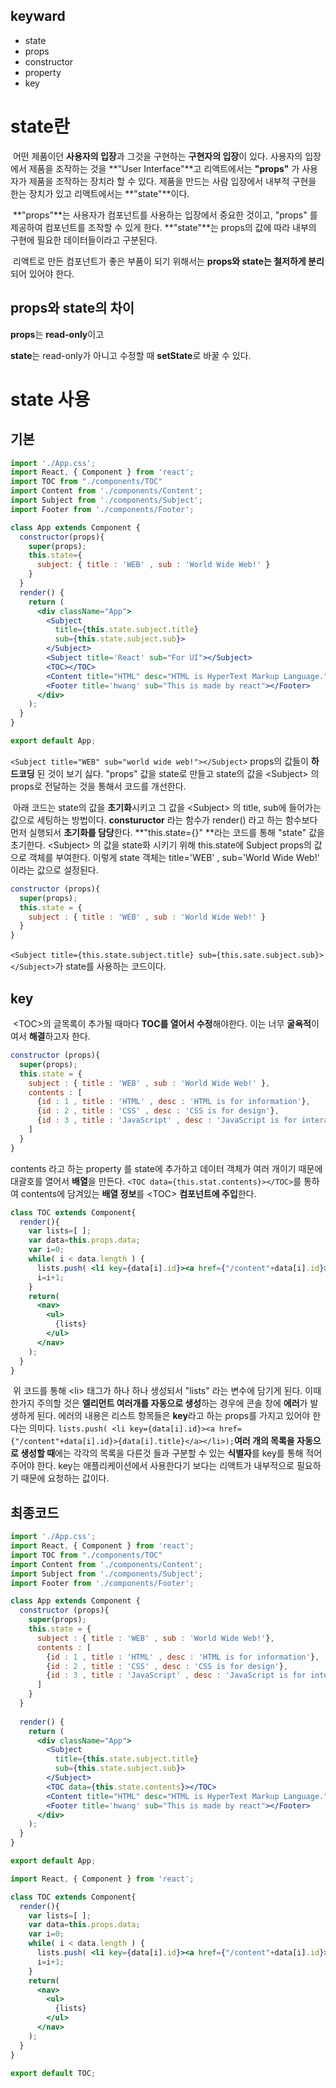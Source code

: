 ## keyward

-   state
-  props
-  constructor
-  property
-   key

# state란

​	어떤 제품이던 **사용자의 입장**과 그것을 구현하는 **구현자의 입장**이 있다.  사용자의 입장에서 제품을 조작하는 것을 **"User Interface"**고 리액트에서는 **"props"** 가 사용자가 제품을 조작하는 장치라 할 수 있다. 제품을 만드는 사람 입장에서 내부적 구현을 한는 장치가 있고 리액트에서는 **"state"**이다. 



​	**"props"**는 사용자가 컴포넌트를 사용하는 입장에서 중요한 것이고, "props" 를 제공하여 컴포넌트를 조작할 수 있게 한다. **"state"**는 props의 값에 따라 내부의 구현에 필요한 데이터들이라고 구분된다.



​	리액트로 만든 컴포넌트가 좋은 부품이 되기 위해서는 **props와 state는 철저하게 분리**되어 있어야 한다. 



## props와 state의 차이

**props**는 **read-only**이고

**state**는 read-only가 아니고 수정할 때 **setState**로 바꿀 수 있다.

# state 사용

## 기본

```jsx
import './App.css';
import React, { Component } from 'react';
import TOC from "./components/TOC"
import Content from './components/Content';
import Subject from './components/Subject';
import Footer from './components/Footer';

class App extends Component {
  constructor(props){
    super(props);
    this.state={
      subject: { title : 'WEB' , sub : 'World Wide Web!' }
    }
  }
  render() {
    return (
      <div className="App">
        <Subject 
          title={this.state.subject.title} 
          sub={this.state.subject.sub}>
        </Subject>
        <Subject title='React' sub="For UI"></Subject>
        <TOC></TOC>
        <Content title="HTML" desc="HTML is HyperText Markup Language."></Content>
        <Footer title='hwang' sub="This is made by react"></Footer>
      </div>
    );
  }
}

export default App;
```

​	`<Subject title="WEB" sub="world wide web!"></Subject>` props의 값들이 **하드코딩** 된 것이 보기 싫다.   "props" 값을 state로 만들고 state의 값을 \<Subject\> 의 props로 전달하는 것을 통해서 코드를 개선한다. 

​	아래 코드는 state의 값을 **초기화**시키고 그 값을 \<Subject\> 의 title, sub에 들어가는 값으로 세팅하는 방법이다. **constuructor** 라는 함수가 render() 라고 하는 함수보다 먼저 실행되서 **초기화를 담당**한다.  **"this.state={}" **라는 코드를 통해 "state" 값을 초기한다. \<Subject\> 의 값을 state화 시키기 위해 this.state에 Subject props의 값으로 객체를 부여한다.  이렇게 state 객체는 title='WEB' , sub='World Wide Web!' 이라는 값으로 설정된다. 

```jsx
constructor (props){
  super(props);
  this.state = {
    subject : { title : 'WEB' , sub : 'World Wide Web!' }
  }
}
```

​	`<Subject title={this.state.subject.title} sub={this.sate.subject.sub}></Subject>`가 state를 사용하는 코드이다.

## key 

​	\<TOC\>의 글목록이 추가될 때마다 **TOC를 열어서 수정**해야한다. 이는 너무 **굴욕적**이여서 **해결**하고자 한다.

```jsx
constructor (props){
  super(props);
  this.state = {
    subject : { title : 'WEB' , sub : 'World Wide Web!' },
    contents : [
      {id : 1 , title : 'HTML' , desc : 'HTML is for information'},
      {id : 2 , title : 'CSS' , desc : 'CSS is for design'},
      {id : 3 , title : 'JavaScript' , desc : 'JavaScript is for interactive'},
    ]
  }
}
```

contents 라고 하는 property 를 state에 추가하고 데이터 객체가 여러 개이기 때문에 대괄호를 열어서 **배열**을 만든다. `<TOC data={this.stat.contents}></TOC>`를 통하여 contents에 담겨있는 **배열 정보**를 \<TOC\> **컴포넌트에 주입**한다.

```jsx
class TOC extends Component{
  render(){
    var lists=[ ];
    var data=this.props.data;
    var i=0;
    while( i < data.length ) {
      lists.push( <li key={data[i].id}><a href={"/content"+data[i].id}>{data[i].title}</a></li>);
      i=i+1;
    }
    return(
      <nav>
        <ul>
          {lists}
        </ul>
      </nav>
    );
  }
}
```

​	위 코드를 통해 \<li\> 태그가 하나 하나 생성되서 "lists" 라는 변수에 담기게 된다.  이때 한가지 주의할 것은 **엘리먼트 여러개를 자동으로 생성**하는 경우에 콘솔 창에 **에러**가 발생하게 된다. 에러의 내용은 리스트 항목들은 **key**라고 하는 props를 가지고 있어야 한다는 의미다. `lists.push( <li key={data[i].id}><a href={"/content"+data[i].id}>{data[i].title}</a></li>);`**여러 개의 목록을 자동으로 생성할 때**에는 각각의 목록을 다른것 들과 구분할 수 있는 **식별자**를 key를 통해 적어주어야 한다. key는 애플리케이션에서 사용한다기 보다는 리액트가 내부적으로 필요하기 때문에 요청하는 값이다. 

## 최종코드

```jsx
import './App.css';
import React, { Component } from 'react';
import TOC from "./components/TOC"
import Content from './components/Content';
import Subject from './components/Subject';
import Footer from './components/Footer';

class App extends Component {
  constructor (props){
    super(props);
    this.state = {
      subject : { title : 'WEB' , sub : 'World Wide Web!'},
      contents : [
        {id : 1 , title : 'HTML' , desc : 'HTML is for information'},
        {id : 2 , title : 'CSS' , desc : 'CSS is for design'},
        {id : 3 , title : 'JavaScript' , desc : 'JavaScript is for interactive'},
      ]
    }
  }
  
  render() {
    return (
      <div className="App">
        <Subject 
          title={this.state.subject.title} 
          sub={this.state.subject.sub}>
        </Subject>
        <TOC data={this.state.contents}></TOC>
        <Content title="HTML" desc="HTML is HyperText Markup Language."></Content>
        <Footer title='hwang' sub="This is made by react"></Footer>
      </div>
    );
  }
}

export default App;

```

```jsx
import React, { Component } from 'react';

class TOC extends Component{
  render(){
    var lists=[ ];
    var data=this.props.data;
    var i=0;
    while( i < data.length ) {
      lists.push( <li key={data[i].id}><a href={"/content"+data[i].id}>{data[i].title}</a></li>);
      i=i+1;
    }
    return(
      <nav>
        <ul>
          {lists}
        </ul>
      </nav>
    );
  }
}

export default TOC;
```

